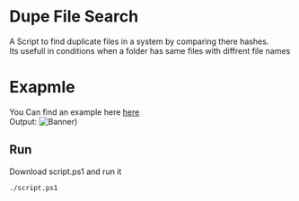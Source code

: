 # Dupe File Search
 A Script to find duplicate files in a system by comparing there hashes.<br>
 Its usefull in conditions when a folder has same files with diffrent file names 

# Exapmle
You Can find an example here [here](https://github.com/Hidden-black/Dupe-File-Search/tree/main/example)<br>
Output:
![Banner](https://us-east-1.tixte.net/uploads/hiddenblack.tixte.co/chrome_Eoh5eEpYxy.png))
## Run
Download script.ps1 and run it

```sh
./script.ps1
```
